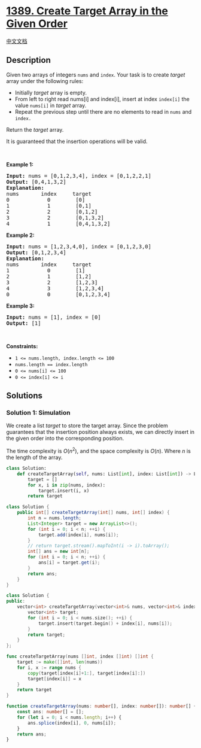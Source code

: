 # [1389. Create Target Array in the Given Order](https://leetcode.com/problems/create-target-array-in-the-given-order)

[中文文档](/solution/1300-1399/1389.Create%20Target%20Array%20in%20the%20Given%20Order/README.md)

<!-- tags:Array,Simulation -->

<!-- difficulty:Easy -->

## Description

<p>Given two arrays of integers&nbsp;<code>nums</code> and <code>index</code>. Your task is to create <em>target</em> array under the following rules:</p>

<ul>
	<li>Initially <em>target</em> array is empty.</li>
	<li>From left to right read nums[i] and index[i], insert at index <code>index[i]</code>&nbsp;the value <code>nums[i]</code>&nbsp;in&nbsp;<em>target</em> array.</li>
	<li>Repeat the previous step until there are no elements to read in <code>nums</code> and <code>index.</code></li>
</ul>

<p>Return the <em>target</em> array.</p>

<p>It is guaranteed that the insertion operations will be valid.</p>

<p>&nbsp;</p>
<p><strong class="example">Example 1:</strong></p>

<pre>
<strong>Input:</strong> nums = [0,1,2,3,4], index = [0,1,2,2,1]
<strong>Output:</strong> [0,4,1,3,2]
<strong>Explanation:</strong>
nums       index     target
0            0        [0]
1            1        [0,1]
2            2        [0,1,2]
3            2        [0,1,3,2]
4            1        [0,4,1,3,2]
</pre>

<p><strong class="example">Example 2:</strong></p>

<pre>
<strong>Input:</strong> nums = [1,2,3,4,0], index = [0,1,2,3,0]
<strong>Output:</strong> [0,1,2,3,4]
<strong>Explanation:</strong>
nums       index     target
1            0        [1]
2            1        [1,2]
3            2        [1,2,3]
4            3        [1,2,3,4]
0            0        [0,1,2,3,4]
</pre>

<p><strong class="example">Example 3:</strong></p>

<pre>
<strong>Input:</strong> nums = [1], index = [0]
<strong>Output:</strong> [1]
</pre>

<p>&nbsp;</p>
<p><strong>Constraints:</strong></p>

<ul>
	<li><code>1 &lt;= nums.length, index.length &lt;= 100</code></li>
	<li><code>nums.length == index.length</code></li>
	<li><code>0 &lt;= nums[i] &lt;= 100</code></li>
	<li><code>0 &lt;= index[i] &lt;= i</code></li>
</ul>

## Solutions

### Solution 1: Simulation

We create a list $target$ to store the target array. Since the problem guarantees that the insertion position always exists, we can directly insert in the given order into the corresponding position.

The time complexity is $O(n^2)$, and the space complexity is $O(n)$. Where $n$ is the length of the array.

<!-- tabs:start -->

```python
class Solution:
    def createTargetArray(self, nums: List[int], index: List[int]) -> List[int]:
        target = []
        for x, i in zip(nums, index):
            target.insert(i, x)
        return target
```

```java
class Solution {
    public int[] createTargetArray(int[] nums, int[] index) {
        int n = nums.length;
        List<Integer> target = new ArrayList<>();
        for (int i = 0; i < n; ++i) {
            target.add(index[i], nums[i]);
        }
        // return target.stream().mapToInt(i -> i).toArray();
        int[] ans = new int[n];
        for (int i = 0; i < n; ++i) {
            ans[i] = target.get(i);
        }
        return ans;
    }
}
```

```cpp
class Solution {
public:
    vector<int> createTargetArray(vector<int>& nums, vector<int>& index) {
        vector<int> target;
        for (int i = 0; i < nums.size(); ++i) {
            target.insert(target.begin() + index[i], nums[i]);
        }
        return target;
    }
};
```

```go
func createTargetArray(nums []int, index []int) []int {
	target := make([]int, len(nums))
	for i, x := range nums {
		copy(target[index[i]+1:], target[index[i]:])
		target[index[i]] = x
	}
	return target
}
```

```ts
function createTargetArray(nums: number[], index: number[]): number[] {
    const ans: number[] = [];
    for (let i = 0; i < nums.length; i++) {
        ans.splice(index[i], 0, nums[i]);
    }
    return ans;
}
```

<!-- tabs:end -->

<!-- end -->
